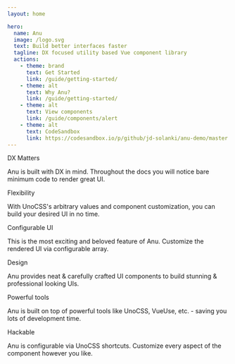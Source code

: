 ```yaml
---
layout: home

hero:
  name: Anu
  image: /logo.svg
  text: Build better interfaces faster
  tagline: DX focused utility based Vue component library
  actions:
    - theme: brand
      text: Get Started
      link: /guide/getting-started/
    - theme: alt
      text: Why Anu?
      link: /guide/getting-started/
    - theme: alt
      text: View components
      link: /guide/components/alert
    - theme: alt
      text: CodeSandbox
      link: https://codesandbox.io/p/github/jd-solanki/anu-demo/master
---
```


<div class="px-16">
<div class="grid-row sm:gap-y-12 gap-y-16 gap-x-8 md:grid-cols-3 sm:grid-cols-2 sm:(justify-start text-left) justify-center text-center max-w-[1152px] all-max-w-[300px] container mx-auto my-36">
  <!-- DX -->
  <div>
    <div class="i-fluent-emoji-crown text-primary text-3xl inline-flex shrink-0 p-2"></div>
    <p class="text-high-emphasis font-semibold text-xl">DX Matters</p>
    <span class="text-sm">Anu is built with DX in mind. Throughout the docs you will notice bare minimum code to render great UI.</span>
  </div>

  <!-- Flexibility -->
  <div>
    <div class="i-fluent-emoji-four-leaf-clover text-primary text-3xl inline-flex shrink-0 p-2"></div>
    <p class="text-high-emphasis font-semibold text-xl">Flexibility</p>
    <span class="text-sm">With UnoCSS's arbitrary values and component customization, you can build your desired UI in no time.</span>
  </div>

  <!-- Configurable -->
  <div>
    <div class="i-fluent-emoji-sparkles text-primary text-3xl inline-flex shrink-0 p-2"></div>
    <p class="text-high-emphasis font-semibold text-xl">Configurable UI</p>
    <span class="text-sm">This is the most exciting and beloved feature of Anu. Customize the rendered UI via configurable array.</span>
  </div>

  <!-- Design -->
  <div>
    <div class="i-fluent-emoji-rainbow text-primary text-3xl inline-flex shrink-0 p-2"></div>
    <p class="text-high-emphasis font-semibold text-xl">Design</p>
    <span class="text-sm">Anu provides neat & carefully crafted UI components to build stunning & professional looking UIs.</span>
  </div>

  <!-- Powerful tools -->
  <div>
    <div class="i-fluent-emoji-high-voltage text-primary text-3xl inline-flex shrink-0 p-2"></div>
    <p class="text-high-emphasis font-semibold text-xl">Powerful tools</p>
    <span class="text-sm">Anu is built on top of powerful tools like UnoCSS, VueUse, etc. - saving you lots of development time.</span>
  </div>

  <!-- Hackable -->
  <div>
    <div class="i-fluent-emoji-alembic text-primary text-3xl inline-flex shrink-0 p-2"></div>
    <p class="text-high-emphasis font-semibold text-xl">Hackable</p>
    <span class="text-sm">Anu is configurable via UnoCSS shortcuts. Customize every aspect of the component however you like.</span>
  </div>
</div>
</div>
